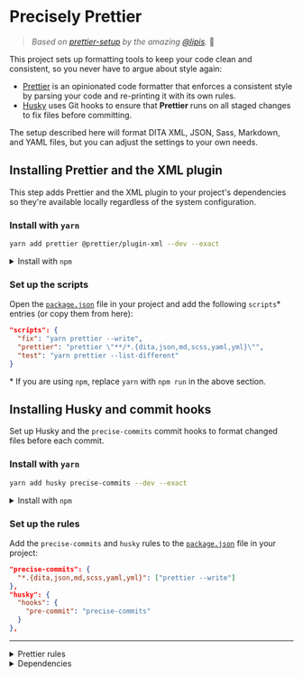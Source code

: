 # Precisely Prettier

> _Based on [prettier-setup](https://github.com/lipis/prettier-setup) by the amazing [@lipis](https://github.com/lipis)._ 🙏

This project sets up formatting tools to keep your code clean and consistent, so you never have to argue about style again:

- [Prettier](https://prettier.io) is an opinionated code formatter that enforces a consistent style by parsing your code and re-printing it with its own rules.
- [Husky](https://github.com/typicode/husky) uses Git hooks to ensure that **Prettier** runs on all staged changes to fix files before committing.

The setup described here will format DITA XML, JSON, Sass, Markdown, and YAML files, but you can adjust the settings to your own needs.

## Installing Prettier and the XML plugin

This step adds Prettier and the XML plugin to your project's dependencies so they're available locally regardless of the system configuration.

### Install with `yarn`

```bash
yarn add prettier @prettier/plugin-xml --dev --exact
```

<details>
<summary>Install with <code>npm</code></summary>

```bash
npm install prettier @prettier/plugin-xml --save-dev --save-exact
```

</details>

### Set up the scripts

Open the [`package.json`](/package.json) file in your project and add the following `scripts`\* entries (or copy them from here):

```json
"scripts": {
  "fix": "yarn prettier --write",
  "prettier": "prettier \"**/*.{dita,json,md,scss,yaml,yml}\"",
  "test": "yarn prettier --list-different"
}
```

\* If you are using `npm`, replace `yarn` with `npm run` in the above section.

## Installing Husky and commit hooks

Set up Husky and the `precise-commits` commit hooks to format changed files before each commit.

### Install with `yarn`

```bash
yarn add husky precise-commits --dev --exact
```

<details>
<summary>Install with <code>npm</code></summary>

```bash
npm install husky precise-commits --save-dev --save-exact
```

</details>

### Set up the rules

Add the `precise-commits` and `husky` rules to the [`package.json`](/package.json) file in your project:

```json
"precise-commits": {
  "*.{dita,json,md,scss,yaml,yml}": ["prettier --write"]
},
"husky": {
  "hooks": {
    "pre-commit": "precise-commits"
  }
},
```

---

<details>
<summary>Prettier rules</summary>

This project defines the following settings in the [`.prettierrc.json`](/.prettierrc.json) file. You can adjust these values according to your own preferences.

| Rule                                                                                                              | Value\*     |
| ----------------------------------------------------------------------------------------------------------------- | ----------- |
| [`arrowParens`](https://prettier.io/docs/en/options.html#arrow-function-parentheses)                              | `avoid`     |
| [`bracketSpacing`](https://prettier.io/docs/en/options.html#bracket-spacing)                                      | **`false`** |
| [`endOfLine`](https://prettier.io/docs/en/options.html#end-of-line)                                               | **`lf`**    |
| [`htmlWhitespaceSensitivity`](https://prettier.io/docs/en/options.html#html-whitespace-sensitivity)               | `css`       |
| [`jsxBracketSameLine`](https://prettier.io/docs/en/options.html#jsx-brackets)                                     | `false`     |
| [`printWidth`](https://prettier.io/docs/en/options.html#print-width)                                              | `80`        |
| [`proseWrap`](https://prettier.io/docs/en/options.html#prose-wrap)                                                | `preserve`  |
| [`requirePragma`](https://prettier.io/docs/en/options.html#require-pragma)                                        | `false`     |
| [`semi`](https://prettier.io/docs/en/options.html#semicolons)                                                     | `true`      |
| [`singleQuote`](https://prettier.io/docs/en/options.html#quotes)                                                  | **`true`**  |
| [`tabWidth`](https://prettier.io/docs/en/options.html#tab-width)                                                  | `2`         |
| [`trailingComma`](https://prettier.io/docs/en/options.html#trailing-commas)                                       | **`all`**   |
| [`useTabs`](https://prettier.io/docs/en/options.html#tabs)                                                        | `false`     |
| [`vueIndentScriptAndStyle`](https://prettier.io/docs/en/options.html#vue-files-script-and-style-tags-indentation) | **`true`**  |

\* Values in **bold** differ from the Prettier defaults.

</details>

<details>
<summary>Dependencies</summary>

- [husky](https://github.com/typicode/husky)
- [precise-commits](https://github.com/nrwl/precise-commits)
- [prettier](https://github.com/prettier/prettier)
- [@prettier/plugin-xml](https://github.com/prettier/plugin-xml)

</details>

